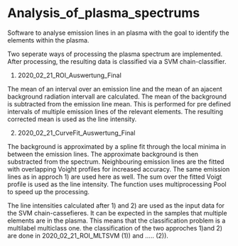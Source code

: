 # Analysis_of_plasma_spectrums

Software to analyse emission lines in an plasma with the goal to identify the elements within the plasma.

Two seperate ways of processing the plasma spectrum are implemented. After processing,
the resulting data is classified via a SVM chain-classifier.

1)  2020_02_21_ROI_Auswertung_Final

The mean of an interval over an emission line and the mean of an ajacent background radiation intervall are calculated.
The mean of the background is subtracted from the emission line mean. This is performed for pre defined
intervals of multiple emission lines of the relevant elements. The resulting corrected mean is used as the line intensity.

2)  2020_02_21_CurveFit_Auswertung_Final

The background is approximated by a spline fit through the local minima in between the emission lines.
The approximate background is then substracted from the spectrum.
Neighbouring emission lines are the fitted with overlapping Voight profiles for increased accuracy.
The same emission lines as in approch 1) are used here as well. The sum over the fitted Voigt profile is used as the
line intensity. The function uses multiprocessing Pool to speed up the processing.


The line intensities calculated after 1) and 2) are used as the input data for the SVM chain-cassefieres.
It can be expected in the samples that multiple elements are in the plasma.
This means that the classification problem is a multilabel multiclass one.
the classification of the two approches 1)and 2) are done in 2020_02_21_ROI_MLTSVM (1)) and ..... (2)).